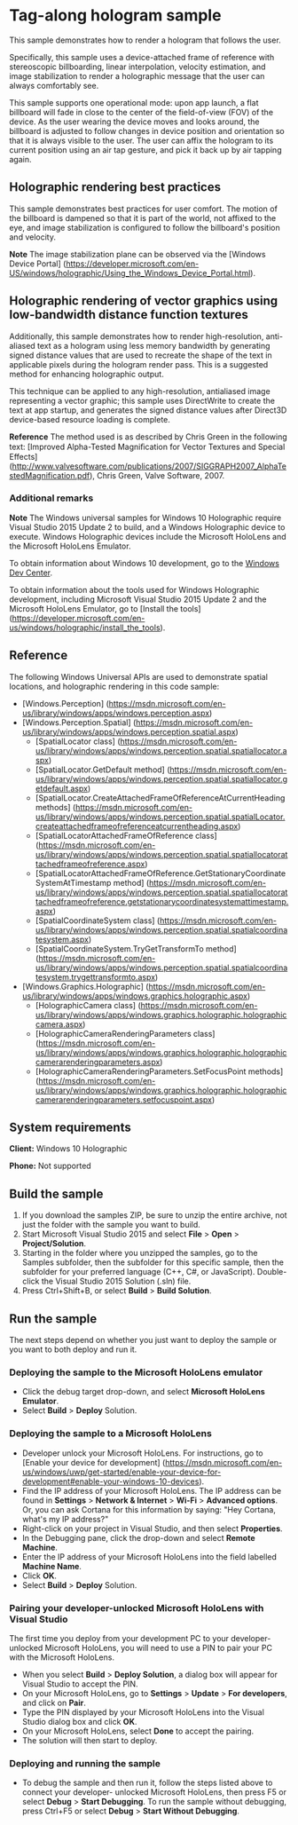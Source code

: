 ﻿<!---
  category: Holographic
  samplefwlink: http://go.microsoft.com/fwlink/p/?LinkId=808267
--->

# Tag-along hologram sample

This sample demonstrates how to render a hologram that follows the user.

Specifically, this sample uses a device-attached frame of reference with stereoscopic billboarding,
linear interpolation, velocity estimation, and image stabilization to render a holographic message 
that the user can always comfortably see.

This sample supports one operational mode: upon app launch, a flat billboard will fade in close to 
the center of the field-of-view (FOV) of the device. As the user wearing the device moves and looks
around, the billboard is adjusted to follow changes in device position and orientation so that it 
is always visible to the user. The user can affix the hologram to its current position using an air
tap gesture, and pick it back up by air tapping again.

## Holographic rendering best practices

This sample demonstrates best practices for user comfort. The motion of the billboard is dampened 
so that it is part of the world, not affixed to the eye, and image stabilization is configured to 
follow the billboard's position and velocity.

**Note** The image stabilization plane can be observed via the [Windows Device Portal] 
(https://developer.microsoft.com/en-US/windows/holographic/Using_the_Windows_Device_Portal.html).

## Holographic rendering of vector graphics using low-bandwidth distance function textures

Additionally, this sample demonstrates how to render high-resolution, anti-aliased text as a hologram
using less memory bandwidth by generating signed distance values that are used to recreate the shape of
the text in applicable pixels during the hologram render pass. This is a suggested method for enhancing 
holographic output.

This technique can be applied to any high-resolution, antialiased image representing a vector graphic; 
this sample uses DirectWrite to create the text at app startup, and generates the signed distance values 
after Direct3D device-based resource loading is complete.

**Reference** The method used is as described by Chris Green in the following text: 
[Improved Alpha-Tested Magniﬁcation for Vector Textures and Special Effects] (http://www.valvesoftware.com/publications/2007/SIGGRAPH2007_AlphaTestedMagnification.pdf), 
Chris Green, Valve Software, 2007.


### Additional remarks

**Note** The Windows universal samples for Windows 10 Holographic require Visual Studio 2015 Update 2
to build, and a Windows Holographic device to execute. Windows Holographic devices include the 
Microsoft HoloLens and the Microsoft HoloLens Emulator.
 
To obtain information about Windows 10 development, go to the [Windows Dev Center](http://go.microsoft.com/fwlink/?LinkID=532421).

To obtain information about the tools used for Windows Holographic development, including Microsoft 
Visual Studio 2015 Update 2 and the Microsoft HoloLens Emulator, go to [Install the tools]
(https://developer.microsoft.com/en-us/windows/holographic/install_the_tools).


## Reference

The following Windows Universal APIs are used to demonstrate spatial locations, and holographic 
rendering in this code sample:

* [Windows.Perception]                                           (https://msdn.microsoft.com/en-us/library/windows/apps/windows.perception.aspx)
* [Windows.Perception.Spatial]                                   (https://msdn.microsoft.com/en-us/library/windows/apps/windows.perception.spatial.aspx)
  * [SpatialLocator class]                                       (https://msdn.microsoft.com/en-us/library/windows/apps/windows.perception.spatial.spatiallocator.aspx)
  * [SpatialLocator.GetDefault method]                           (https://msdn.microsoft.com/en-us/library/windows/apps/windows.perception.spatial.spatiallocator.getdefault.aspx)
  * [SpatialLocator.CreateAttachedFrameOfReferenceAtCurrentHeading methods] (https://msdn.microsoft.com/en-us/library/windows/apps/windows.perception.spatial.spatialLocator.createattachedframeofreferenceatcurrentheading.aspx)
  * [SpatialLocatorAttachedFrameOfReference class]               (https://msdn.microsoft.com/en-us/library/windows/apps/windows.perception.spatial.spatiallocatorattachedframeofreference.aspx)
  * [SpatialLocatorAttachedFrameOfReference.GetStationaryCoordinateSystemAtTimestamp method] (https://msdn.microsoft.com/en-us/library/windows/apps/windows.perception.spatial.spatiallocatorattachedframeofreference.getstationarycoordinatesystemattimestamp.aspx)
  * [SpatialCoordinateSystem class]                              (https://msdn.microsoft.com/en-us/library/windows/apps/windows.perception.spatial.spatialcoordinatesystem.aspx)
  * [SpatialCoordinateSystem.TryGetTransformTo method]           (https://msdn.microsoft.com/en-us/library/windows/apps/windows.perception.spatial.spatialcoordinatesystem.trygettransformto.aspx)
* [Windows.Graphics.Holographic]                                 (https://msdn.microsoft.com/en-us/library/windows/apps/windows.graphics.holographic.aspx)
  * [HolographicCamera class]                                    (https://msdn.microsoft.com/en-us/library/windows/apps/windows.graphics.holographic.holographiccamera.aspx)
  * [HolographicCameraRenderingParameters class]                 (https://msdn.microsoft.com/en-us/library/windows/apps/windows.graphics.holographic.holographiccamerarenderingparameters.aspx)
  * [HolographicCameraRenderingParameters.SetFocusPoint methods] (https://msdn.microsoft.com/en-us/library/windows/apps/windows.graphics.holographic.holographiccamerarenderingparameters.setfocuspoint.aspx)

## System requirements

**Client:** Windows 10 Holographic

**Phone:** Not supported

## Build the sample

1. If you download the samples ZIP, be sure to unzip the entire archive, not just the folder with 
   the sample you want to build. 
2. Start Microsoft Visual Studio 2015 and select **File** \> **Open** \> **Project/Solution**.
3. Starting in the folder where you unzipped the samples, go to the Samples subfolder, then the 
   subfolder for this specific sample, then the subfolder for your preferred language (C++, C#, or 
   JavaScript). Double-click the Visual Studio 2015 Solution (.sln) file.
4. Press Ctrl+Shift+B, or select **Build** \> **Build Solution**.

## Run the sample

The next steps depend on whether you just want to deploy the sample or you want to both deploy and 
run it.

### Deploying the sample to the Microsoft HoloLens emulator

- Click the debug target drop-down, and select **Microsoft HoloLens Emulator**.
- Select **Build** \> **Deploy** Solution.

### Deploying the sample to a Microsoft HoloLens

- Developer unlock your Microsoft HoloLens. For instructions, go to [Enable your device for development]
  (https://msdn.microsoft.com/en-us/windows/uwp/get-started/enable-your-device-for-development#enable-your-windows-10-devices).
- Find the IP address of your Microsoft HoloLens. The IP address can be found in **Settings** \> 
  **Network & Internet** \> **Wi-Fi** \> **Advanced options**. Or, you can ask Cortana for this 
  information by saying: "Hey Cortana, what's my IP address?"
- Right-click on your project in Visual Studio, and then select **Properties**.
- In the Debugging pane, click the drop-down and select **Remote Machine**.
- Enter the IP address of your Microsoft HoloLens into the field labelled **Machine Name**.
- Click **OK**.
- Select **Build** \> **Deploy** Solution.

### Pairing your developer-unlocked Microsoft HoloLens with Visual Studio

The first time you deploy from your development PC to your developer-unlocked Microsoft HoloLens, 
you will need to use a PIN to pair your PC with the Microsoft HoloLens.
- When you select **Build** \> **Deploy Solution**, a dialog box will appear for Visual Studio to 
  accept the PIN.
- On your Microsoft HoloLens, go to **Settings** \> **Update** \> **For developers**, and click on **Pair**.
- Type the PIN displayed by your Microsoft HoloLens into the Visual Studio dialog box and click **OK**.
- On your Microsoft HoloLens, select **Done** to accept the pairing.
- The solution will then start to deploy.

### Deploying and running the sample

- To debug the sample and then run it, follow the steps listed above to connect your developer-
  unlocked Microsoft HoloLens, then press F5 or select **Debug** \> **Start Debugging**. To run the
  sample without debugging, press Ctrl+F5 or select **Debug** \> **Start Without Debugging**. 
